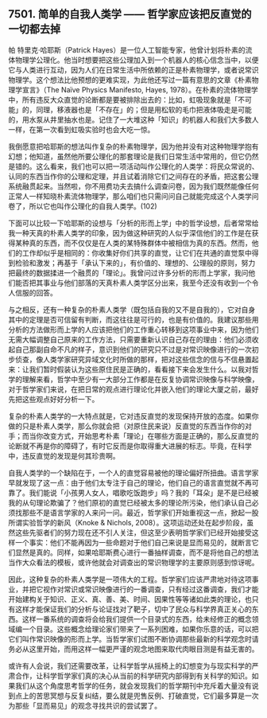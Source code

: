 ## 7501. 简单的自我人类学 —— 哲学家应该把反直觉的一切都去掉

帕 特里克·哈耶斯（Patrick Hayes）是一位人工智能专家，他曾计划将朴素的流体物理学公理化。他当时想要把这些公理加入到一个机器人的核心信念当中，以便它与人类进行互动，因为人们在日常生活中所依赖的正是朴素物理学，或者说常识物理学。这个想法比他预想的更难实现，为此他还写过一篇有意思的文章《朴素物理学宣言》（The Naïve Physics Manifesto, Hayes, 1978）。在朴素的流体物理学中，所有违反大众直觉的论断都是要被排除出去的：比如，虹吸现象就是「不可能」的，同理，移液器也是「不存在」的；但是用松软的毛巾把液体吸走是可能的，用水泵从井里抽水也是。记住了一大堆这种「知识」的机器人和我们大多数人一样，在第一次看到虹吸实验时也会大吃一惊。

我倒愿意把哈耶斯的想法叫作复杂的朴素物理学，因为他并没有对这种物理学抱有幻想；他知道，虽然他所要公理化的那套理论是我们日常生活中常用的，但它仍然是错的。这么看来，我们也可以把一项活动叫作公理化的人类学：将民众常说的、认同的东西当作你的公理和定理，并且试着消除它们之间存在的矛盾，把这套公理系统融贯起来。当然啦，你不用费功夫去搞什么调查问卷，因为我们既然能像任何正常人一样知晓朴素流体物理学，那么咱们也只需问问自己就能完成这个人类学问卷了，所以它也叫作公理化的自我人类学。(102)

下面可以比较一下哈耶斯的设想与「分析的形而上学」中的哲学设想，后者常常给我一种天真的朴素人类学的印象，因为做这种研究的人似乎深信他们的工作是在获得某种真的东西，而不仅仅是在人类的某特殊群体中被相信为真的东西。然而，他们的工作却似乎是相同的：你收集好你们共享的直觉，让它们在共通的直觉泵中得到检验和激发；再基于「承认下来的」，有价值的、理想的、公理般的原则，努力把最终的数据揉进一个融贯的「理论」。我曾问过许多分析的形而上学家，我问他们能否把其事业与他们部落的天真朴素人类学区分出来，我至今还没有收到一个令人信服的回答。

与之相反，还有一种复杂的朴素人类学（既包括自我的又不是自我的），它对自身其中的定理是否可信留有判断，而这往往是可行的，也是有价值的。我建议那些用分析的方法做形而上学的人应该把他们的工作重心转移到这项事业中来，因为他们无需大幅调整自己原来的工作方法，只需要重新认识自己存在的理由：他们必须收起自己那副自命不凡的样子，意识到他们的研究只不过是对常识映像进行的一次初步侦查，像人类学家研究异域文化时所做的那样，把对这些信念的信与不信悬置起来：让我们暂时假装认为这些原住民是正确的，看看接下来会发生什么。以我对哲学的理解来看，哲学中至少有一大部分工作都是在反复协调常识映像与科学映像，对于哲学家们来说，在把日常的观点进行理论化并嵌入他们的理论大厦之前，最好先把这些观点好好分析一下。

复杂的朴素人类学的一大特点就是，它对违反直觉的发现保持开放的态度。如果你做的只是朴素人类学，那么你就会把（对原住民来说）反直觉的东西当作你的对手；而当你改变方式，开始思考朴素「理论」在哪些方面是正确的，那么反直觉的论断就不再是你的障碍了，有时它反而是你取得重大进展的标志。毕竟，在科学中，违反直觉的发现是何其珍贵啊。

自我人类学的一个缺陷在于，一个人的直觉容易被他的理论偏好所扭曲。语言学家早就发现了这一点：由于他们太专注于自己的理论，他们自己的语言直觉就不再可靠了。我们能说「小孩男人女人，唱歌吃饭跑步」吗？我的「耳朵」是不是已经被我的从句理论欺骗了？他们原初的直觉已经被太多的理论所污染，他们承认自己必须找那些不是语言学家的人来问一问。最近，哲学家们开始重视这一点，掀起一股所谓实验哲学的新风（Knoke & Nichols, 2008）。这项运动还处在起步阶段，虽然这些先驱者们的努力现在还不引人关注，但这至少表明哲学家们已经开始接受这样一个事实：他们不能再因为一些命题对于他们自己来说是显而易见的，就断言它们显然是真的。同样，如果哈耶斯费心进行一番抽样调查，而不是将他自己的想法当作大众看法的模板，或许他就会对调查出的常识物理学的主要原则感到惊讶呢。

因此，这种复杂的朴素人类学是一项伟大的工程。哲学家们应该严肃地对待这项事业，并把它视作对常识或常识映像进行的一番调查，只有经过这番调查，我们才能开始建构关于知识、正义、真、善、美、时间、因果性等等诸如此类的理论，也只有这样才能保证我们的分析与论证找对了靶子，切中了民众与科学界真正关心的东西。这样一番系统的调查将会给我们提供一个目录式的东西，给未经修正的概念领域编一个目录。这些概念给理论家们带来了一系列困难，如果你乐意的话，可以把它们叫作常识映像的形而上学。当哲学家们试图不断协调那些最新的科学观念时请务必从这里开始，而用这样一幅更严谨的观念地图来取代肉眼目测是有益无害的。

或许有人会说，我们还需要改革，让科学哲学从摇椅上的幻想变为与现实科学的严肃合作，让科学哲学家们真的决心从当前的科学研究内部得到有关科学的知识。如果我们从这个角度思考哲学的任务，就会发现我们的哲学期刊中充斥着大量没有说到点上的苦思冥想与反复纠结，要么就是兜售反例、打破直觉，它们最多算是一次为那些「显而易见」的观念寻找共识的尝试罢了。
